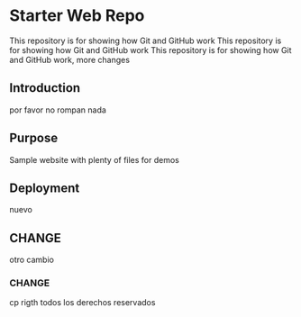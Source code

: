 # Starter Web Repo

This repository is for showing how Git and GitHub work
This repository is for showing how Git and GitHub work
This repository is for showing how Git and GitHub work,
more changes

## Introduction

por favor no rompan nada

## Purpose

Sample website with plenty of files for demos

## Deployment

nuevo

## CHANGE
otro cambio

### CHANGE
cp rigth
todos los derechos reservados